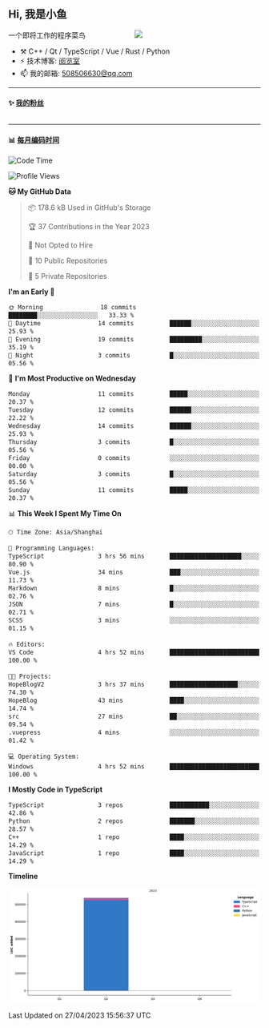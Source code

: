 <!--
**小鱼/小鱼** is a ✨ _special_ ✨ repository because its `README.md` (this file) appears on your GitHub profile.

Here are some ideas to get you started:

- 🔭 I’m currently working on ...
- 🌱 I’m currently learning ...
- 👯 I’m looking to collaborate on ...
- 🤔 I’m looking for help with ...
- 💬 Ask me about ...
- 📫 How to reach me: ...
- 😄 Pronouns: ...
- ⚡ Fun fact: ...
-->

## Hi, 我是小鱼

[<img align="right" width="50%" src="https://github-readme-stats-ouuan.vercel.app/api?username=XiaoYuer2022&show_icons=true">](https://metrics.lecoq.io/xlz122#gh-light-mode-only)

一个即将工作的程序菜鸟

-   :hammer_and_pick: C++ / Qt / TypeScript / Vue / Rust / Python
-   ⚡ 技术博客: [阅览室](https://haoxx.netlify.app/)
-   📫 我的邮箱: 508506630@qq.com

---

#### :sparkles: [我的粉丝](https://github.com/XiaoYuer2022?tab=followers)

<!--START_SECTION:followers-->
<table>
  </tr>
</table>
<!--END_SECTION:followers-->

---

#### :bar_chart: [每月编码时间](https://github.com/muety/wakapi)

<!--START_SECTION:waka-->
![Code Time](http://img.shields.io/badge/Code%20Time-5%20hrs%2021%20mins-blue)

![Profile Views](http://img.shields.io/badge/Profile%20Views-232-blue)

**🐱 My GitHub Data** 

> 📦 178.6 kB Used in GitHub's Storage 
 > 
> 🏆 37 Contributions in the Year 2023
 > 
> 🚫 Not Opted to Hire
 > 
> 📜 10 Public Repositories 
 > 
> 🔑 5 Private Repositories 
 > 
**I'm an Early 🐤** 

```text
🌞 Morning                18 commits          ████████░░░░░░░░░░░░░░░░░   33.33 % 
🌆 Daytime                14 commits          ██████░░░░░░░░░░░░░░░░░░░   25.93 % 
🌃 Evening                19 commits          █████████░░░░░░░░░░░░░░░░   35.19 % 
🌙 Night                  3 commits           █░░░░░░░░░░░░░░░░░░░░░░░░   05.56 % 
```
📅 **I'm Most Productive on Wednesday** 

```text
Monday                   11 commits          █████░░░░░░░░░░░░░░░░░░░░   20.37 % 
Tuesday                  12 commits          ██████░░░░░░░░░░░░░░░░░░░   22.22 % 
Wednesday                14 commits          ██████░░░░░░░░░░░░░░░░░░░   25.93 % 
Thursday                 3 commits           █░░░░░░░░░░░░░░░░░░░░░░░░   05.56 % 
Friday                   0 commits           ░░░░░░░░░░░░░░░░░░░░░░░░░   00.00 % 
Saturday                 3 commits           █░░░░░░░░░░░░░░░░░░░░░░░░   05.56 % 
Sunday                   11 commits          █████░░░░░░░░░░░░░░░░░░░░   20.37 % 
```


📊 **This Week I Spent My Time On** 

```text
🕑︎ Time Zone: Asia/Shanghai

💬 Programming Languages: 
TypeScript               3 hrs 56 mins       ████████████████████░░░░░   80.90 % 
Vue.js                   34 mins             ███░░░░░░░░░░░░░░░░░░░░░░   11.73 % 
Markdown                 8 mins              █░░░░░░░░░░░░░░░░░░░░░░░░   02.76 % 
JSON                     7 mins              █░░░░░░░░░░░░░░░░░░░░░░░░   02.71 % 
SCSS                     3 mins              ░░░░░░░░░░░░░░░░░░░░░░░░░   01.15 % 

🔥 Editors: 
VS Code                  4 hrs 52 mins       █████████████████████████   100.00 % 

🐱‍💻 Projects: 
HopeBlogV2               3 hrs 37 mins       ███████████████████░░░░░░   74.30 % 
HopeBlog                 43 mins             ████░░░░░░░░░░░░░░░░░░░░░   14.74 % 
src                      27 mins             ██░░░░░░░░░░░░░░░░░░░░░░░   09.54 % 
.vuepress                4 mins              ░░░░░░░░░░░░░░░░░░░░░░░░░   01.42 % 

💻 Operating System: 
Windows                  4 hrs 52 mins       █████████████████████████   100.00 % 
```

**I Mostly Code in TypeScript** 

```text
TypeScript               3 repos             ███████████░░░░░░░░░░░░░░   42.86 % 
Python                   2 repos             ███████░░░░░░░░░░░░░░░░░░   28.57 % 
C++                      1 repo              ████░░░░░░░░░░░░░░░░░░░░░   14.29 % 
JavaScript               1 repo              ████░░░░░░░░░░░░░░░░░░░░░   14.29 % 
```



**Timeline**

![Lines of Code chart](https://raw.githubusercontent.com/XiaoYuer2022/XiaoYuer2022/main/assets/bar_graph.png)


 Last Updated on 27/04/2023 15:56:37 UTC
<!--END_SECTION:waka-->
